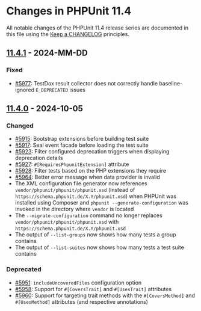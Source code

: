 # Changes in PHPUnit 11.4

All notable changes of the PHPUnit 11.4 release series are documented in this file using the [Keep a CHANGELOG](https://keepachangelog.com/) principles.

## [11.4.1] - 2024-MM-DD

### Fixed

* [#5977](https://github.com/sebastianbergmann/phpunit/pull/5977): TestDox result collector does not correctly handle baseline-ignored `E_DEPRECATED` issues

## [11.4.0] - 2024-10-05

### Changed

* [#5915](https://github.com/sebastianbergmann/phpunit/pull/5915): Bootstrap extensions before building test suite
* [#5917](https://github.com/sebastianbergmann/phpunit/pull/5917): Seal event facade before loading the test suite
* [#5923](https://github.com/sebastianbergmann/phpunit/pull/5923): Filter configured deprecation triggers when displaying deprecation details
* [#5927](https://github.com/sebastianbergmann/phpunit/pull/5927): `#[RequiresPhpunitExtension]` attribute
* [#5928](https://github.com/sebastianbergmann/phpunit/issues/5928): Filter tests based on the PHP extensions they require
* [#5964](https://github.com/sebastianbergmann/phpunit/pull/5964): Better error message when data provider is invalid
* The XML configuration file generator now references `vendor/phpunit/phpunit/phpunit.xsd` (instead of `https://schema.phpunit.de/X.Y/phpunit.xsd`) when PHPUnit was installed using Composer and `phpunit --generate-configuration` was invoked in the directory where `vendor` is located
* The `--migrate-configuration` command no longer replaces `vendor/phpunit/phpunit/phpunit.xsd` with `https://schema.phpunit.de/X.Y/phpunit.xsd`
* The output of `--list-groups` now shows how many tests a group contains
* The output of `--list-suites` now shows how many tests a test suite contains

### Deprecated

* [#5951](https://github.com/sebastianbergmann/phpunit/issues/5951): `includeUncoveredFiles` configuration option
* [#5958](https://github.com/sebastianbergmann/phpunit/issues/5958): Support for `#[CoversTrait]` and `#[UsesTrait]` attributes
* [#5960](https://github.com/sebastianbergmann/phpunit/issues/5960): Support for targeting trait methods with the `#[CoversMethod]` and `#[UsesMethod]` attributes (and respective annotations)

[11.4.1]: https://github.com/sebastianbergmann/phpunit/compare/11.4.0...11.4
[11.4.0]: https://github.com/sebastianbergmann/phpunit/compare/11.3.6...11.4.0
